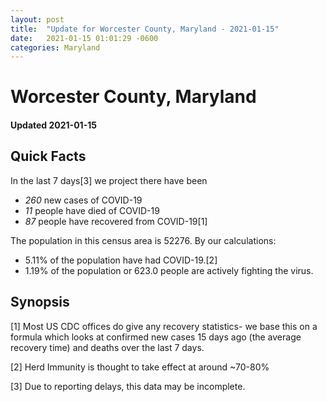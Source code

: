 ```yaml
---
layout: post
title:  "Update for Worcester County, Maryland - 2021-01-15"
date:   2021-01-15 01:01:29 -0600
categories: Maryland
---
```


# Worcester County, Maryland
#### Updated 2021-01-15

## Quick Facts

In the last 7 days[3] we project there have been
- *260* new cases of COVID-19
- *11* people have died of COVID-19
- *87* people have recovered from COVID-19[1]

The population in this census area is 52276. By our calculations:
- 5.11% of the population have had COVID-19.[2]
- 1.19% of the population or 623.0 people are actively fighting the virus.

## Synopsis




[1] Most US CDC offices do give any recovery statistics- we base this on a formula which looks at confirmed new cases
15 days ago (the average recovery time) and deaths over the last 7 days.

[2] Herd Immunity is thought to take effect at around ~70-80%

[3] Due to reporting delays, this data may be incomplete.
 
    